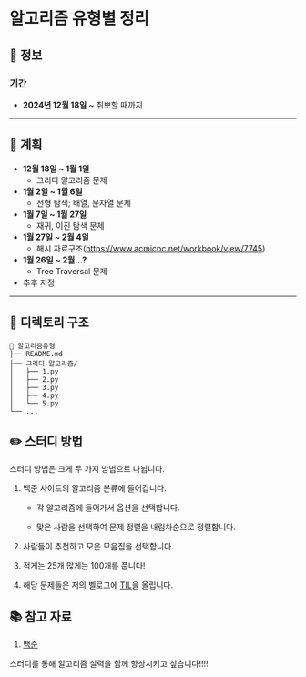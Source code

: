 # 알고리즘 유형별 정리

## 📅 정보

### 기간  
- **2024년 12월 18일** ~ 취뽀할 때까지

---

## 📖 계획

- **12월 18일 ~ 1월 1일**  
  - 그리디 알고리즘 문제
- **1월 2일 ~ 1월 6일**  
  - 선형 탐색; 배열, 문자열 문제
- **1월 7일 ~ 1월 27일**
  - 재귀, 이진 탐색 문제
- **1월 27일 ~ 2월 4일**  
  - 해시 자료구조(https://www.acmicpc.net/workbook/view/7745)
- **1월 26일 ~ 2월...?**  
  - Tree Traversal 문제
- 추후 지정

---

## 📂 디렉토리 구조

```plain
📁 알고리즘유형
├── README.md
├── 그리디 알고리즘/
│   ├── 1.py
│   ├── 2.py
│   ├── 3.py
│   ├── 4.py
│   └── 5.py
└── ...
```

## ✏️ 스터디 방법

스터디 방법은 크게 두 가지 방법으로 나뉩니다.


1. 백준 사이트의 알고리즘 분류에 들어갑니다.

   - 각 알고리즘에 들어가서 옵션을 선택합니다.
  
    - 맞은 사람을 선택하여 문제 정렬을 내림차순으로 정렬합니다.
2. 사람들이 추천하고 모은 모음집을 선택합니다.
    
3. 적게는 25개 많게는 100개를 풉니다!
4. 해당 문제들은 저의 벨로그에 [TIL](https://velog.io/@jw9603/series/%EC%BD%94%EB%94%A9%ED%85%8C%EC%8A%A4%ED%8A%B8)을 올립니다.

   
## 📚 참고 자료
1. [백준](https://www.acmicpc.net/)

스터디를 통해 알고리즘 실력을 함께 향상시키고 싶습니다!!!!
